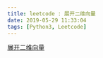 ```yaml
---
title: leetcode : 展开二维向量
date: 2019-05-29 11:33:04
tags: [Python3, Leetcode]
---
```


[展开二维向量](https://leetcode-cn.com/problems/flatten-2d-vector/)

